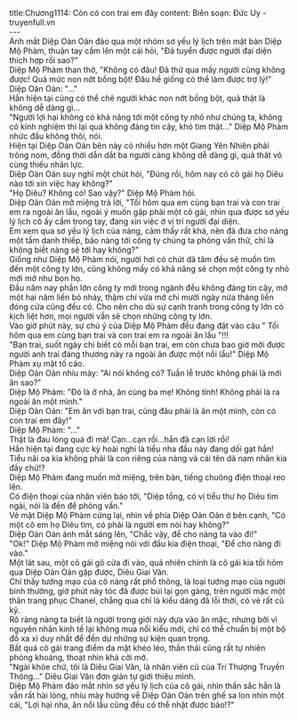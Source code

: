 title:Chương1114: Còn có con trai em đây
content:
Biên soạn: Đức Uy - truyenfull.vn<br>---<br>Ánh mắt Diệp Oản Oản đảo qua một nhóm sơ yếu lý lịch trên mặt bàn Diệp Mộ Phàm, thuận tay cầm lên một cái hỏi, "Đã tuyển được người đại diện thích hợp rồi sao?"<br>Diệp Mộ Phàm than thở, "Không có đâu! Đã thử qua mấy người cũng không được! Quá mức non nớt bồng bột! Đâu hề giống có thể làm được trợ lý!"<br>Diệp Oản Oản: "..."<br>Hắn hiện tại cũng có thể chê người khác non nớt bồng bột, quả thật là không dễ dàng gì…<br>"Người lợi hại không có khả năng tới một công ty nhỏ như chúng ta, không có kinh nghiệm thì lại quá không đáng tin cậy, khó tìm thật..." Diệp Mộ Phàm nhức đầu không thôi, nói.<br>Hiện tại Diệp Oản Oản bên này có nhiều hơn một Giang Yên Nhiên phải trông nom, đồng thời dẫn dắt ba người càng không dễ dàng gì, quả thât vô cùng thiếu nhân lực.<br>Diệp Oản Oản suy nghĩ một chút hỏi, "Đúng rồi, hôm nay có cô gái họ Diêu nào tới xin việc hay không?"<br>"Họ Diêu? Không có! Sao vậy?" Diệp Mộ Phàm hỏi.<br>Diệp Oản Oản mở miệng trả lời, "Tối hôm qua em cùng bạn trai và con trai em ra ngoài ăn lẩu, ngoài ý muốn gặp phải một cô gái, nhìn qua được sơ yếu lý lịch cô ấy cầm trong tay, đang xin việc ở vị trí người đại diện.<br>Em xem qua sơ yếu lý lịch của nàng, cảm thấy rất khá, nên đã đưa cho nàng một tấm danh thiếp, bảo nàng tới công ty chúng ta phỏng vấn thử, chỉ là không biết nàng sẽ tới hay không?"<br>Giống như Diệp Mộ Phàm nói, người hơi có chút dã tâm đều sẽ muốn tìm đến một công ty lớn, cũng không mấy có khả năng sẽ chọn một công ty nhỏ mới mở như bọn họ.<br>Đầu năm nay phần lớn công ty mới trong ngành đều không đáng tin cậy, mở một hai năm liền bỏ nhảy, thậm chí vừa mở chỉ mười ngày nửa tháng liền đóng cửa cũng đều có. Cho nên cho dù sự cạnh tranh trong công ty lớn có kịch liệt hơn, mọi người vẫn sẽ chọn những công ty lớn.<br>Vào giờ phút này, sự chú ý của Diệp Mộ Phàm đều đang đặt vào câu " Tối hôm qua em cùng bạn trai và con trai em ra ngoài ăn lẩu "!!!<br>"Bạn trai, suốt ngày chỉ biết có mỗi bạn trai, em còn chưa bao giờ mời được người anh trai đáng thương này ra ngoài ăn được một nồi lẩu!" Diệp Mộ Phàm xụ mặt tố cáo.<br>Diệp Oản Oản nhíu mày: "Ai nói không có? Tuần lễ trước không phải là mới ăn sao?"<br>Diệp Mộ Phàm: "Đó là ở nhà, ăn cùng ba mẹ! Không tính! Không phải là ra ngoài ăn một mình."<br>Diệp Oản Oản: "Em ăn với bạn trai, cũng đâu phải là ăn một mình, còn có con trai em đây!"<br>Diệp Mộ Phàm: "..."<br>Thật là đau lòng quá đi mà! Cạn…cạn rồi…hắn đã cạn lời rồi!<br>Hắn hiện tại đang cực kỳ hoài nghi là tiểu nha đầu này đang dối gạt hắn!<br>Tiểu nãi oa kia không phải là con riêng của nàng và cái tên dã nam nhân kia đấy chứ!?<br>Diệp Mộ Phàm đang muốn mở miệng, trên bàn, tiếng chuông điện thoại reo lên.<br>Có điện thoại của nhân viên báo tới, "Diệp tổng, có vị tiểu thư họ Diêu tìm ngài, nói là đến để phỏng vấn."<br>Vẻ mặt Diệp Mộ Phàm cứng lại, nhìn về phía Diệp Oản Oản ở bên cạnh, "Có một cô em họ Diêu tìm, có phải là người em nói hay không?"<br>Diệp Oản Oản ánh mắt sáng lên, "Chắc vậy, để cho nàng ta vào đi!"<br>"Ok!" Diệp Mộ Phàm mở miệng nói với đầu kia điện thoại, "Để cho nàng đi vào."<br>Một lát sau, một cô gái gõ cửa đi vào, quả nhiên chính là cô gái kia tối hôm qua Diệp Oản Oản gặp được, Diêu Giai Văn.<br>Chỉ thấy tướng mạo của cô nàng rất phổ thông, là loại tướng mạo của người bình thường, giờ phút này tóc đã được búi lại gọn gàng, trên người mặc một thân trang phục Chanel, chẳng qua chỉ là kiểu dáng đã lỗi thời, có vẻ rất cũ kỹ.<br>Rõ ràng nàng ta biết là người trong giới này dựa vào ăn mặc, nhưng bởi vì nguyên nhân kinh tế lại không mua nổi kiểu mới, chỉ có thể chuẩn bị một bộ đồ xa xỉ duy nhất để đến dự những sự kiện quan trọng.<br>Bất quá cô gái trang điểm da mặt khéo léo, thần thái cũng rất tự nhiên phóng khoáng, thoạt nhìn khá cởi mở.<br>"Ngài khỏe chứ, tôi là Diêu Giai Văn, là nhân viên cũ của Trí Thượng Truyền Thông…" Diêu Giai Văn đơn giản tự giới thiệu mình.<br>Diệp Mộ Phàm đảo mắt nhìn sơ yếu lý lịch của cô gái, nhìn thần sắc hẳn là vẫn rất hài lòng, nhíu mày hướng về Diệp Oản Oản trên ghế sa lon nhìn một cái, "Lợi hại nha, ăn nồi lẩu cũng đều có thể nhặt được bảo!?"